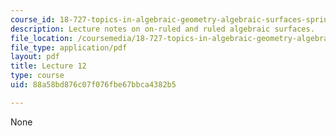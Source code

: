 ```yaml
---
course_id: 18-727-topics-in-algebraic-geometry-algebraic-surfaces-spring-2008
description: Lecture notes on on-ruled and ruled algebraic surfaces.
file_location: /coursemedia/18-727-topics-in-algebraic-geometry-algebraic-surfaces-spring-2008/88a58bd876c07f076fbe67bbca4382b5_lect12.pdf
file_type: application/pdf
layout: pdf
title: Lecture 12
type: course
uid: 88a58bd876c07f076fbe67bbca4382b5

---
```

None